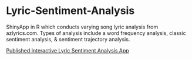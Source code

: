 # Lyric-Sentiment-Analysis

ShinyApp in R which conducts varying song lyric analysis from azlyrics.com. Types of analysis include a word frequency analysis, classic sentiment analysis, &amp; sentiment trajectory analysis.


[Published Interactive Lyric Sentiment Analysis App](https://nathan-harounian.shinyapps.io/RetirementPortfolioBalance/)
